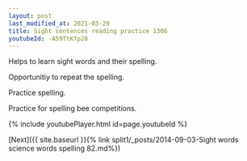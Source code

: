 ```yaml
---
layout: post
last_modified_at: 2021-03-29
title: Sight sentences reading practice 1306
youtubeId: -A59TtKfp28
---
```

 
 
Helps to learn sight words and their spelling.

Opportunitiy to repeat the spelling. 

Practice spelling. 
 
Practice for spelling bee competitions. 
 
{% include youtubePlayer.html id=page.youtubeId %}
 
 

[Next]({{ site.baseurl }}{% link  split1/_posts/2014-09-03-Sight words science words spelling 82.md%})
 
